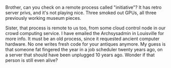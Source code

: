 Brother, can you check on a remote process called "initiative"? It has retro server privs, and it's not playing nice. Three smoked out GPUs, all three previously working museum pieces.

Sister, that process is remote to us too, from some cloud control node in our crowd computing service. I have emailed the Archsysadmin in Louisville for more info. It must be an old process, since it requested ancient computer hardware. No one writes fresh code for your antiques anymore. My guess is that someone fat fingered the year in a job scheduler twenty years ago, on a server that should have been unplugged 10 years ago. Wonder if that person is still even alive?

